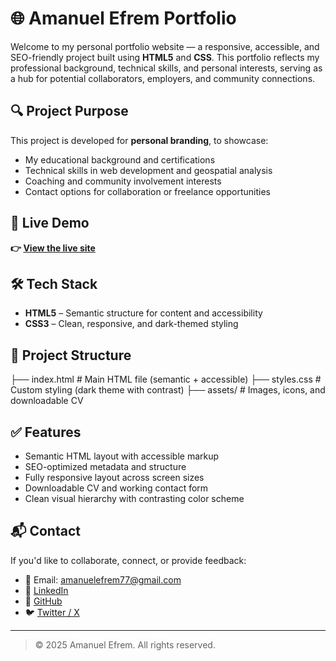 # 🌐 Amanuel Efrem Portfolio

Welcome to my personal portfolio website — a responsive, accessible, and SEO-friendly project built using **HTML5** and **CSS**. 
This portfolio reflects my professional background, technical skills, and personal interests, serving as a hub for potential collaborators, employers, and community connections.

## 🔍 Project Purpose

This project is developed for **personal branding**, to showcase:

- My educational background and certifications
- Technical skills in web development and geospatial analysis
- Coaching and community involvement interests
- Contact options for collaboration or freelance opportunities

## 🚀 Live Demo

**👉 [View the live site](https://amane-atexcel.github.io/My_portofolio/)**  

## 🛠️ Tech Stack

- **HTML5** – Semantic structure for content and accessibility
- **CSS3** – Clean, responsive, and dark-themed styling

## 📁 Project Structure
├── index.html # Main HTML file (semantic + accessible)
├── styles.css # Custom styling (dark theme with contrast)
├── assets/ # Images, icons, and downloadable CV


## ✅ Features

- Semantic HTML layout with accessible markup
- SEO-optimized metadata and structure
- Fully responsive layout across screen sizes
- Downloadable CV and working contact form
- Clean visual hierarchy with contrasting color scheme

## 📬 Contact

If you'd like to collaborate, connect, or provide feedback:

- 📧 Email: amanuelefrem77@gmail.com
- 💼 [LinkedIn](https://www.linkedin.com/in/amanuel-efrem-aab69315b/)
- 🐙 [GitHub](https://github.com/amane-atexcel)
- 🐦 [Twitter / X](https://x.com/efrem_amanuel)

---

> © 2025 Amanuel Efrem. All rights reserved.


